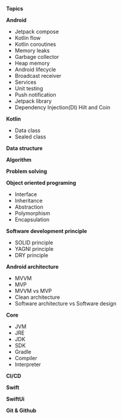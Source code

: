 **Topics**

**Android**
- Jetpack compose
- Kotlin flow
- Kotlin coroutines
- Memory leaks
- Garbage collector
- Heap memory
- Android lifecycle
- Broadcast receiver
- Services
- Unit testing
- Push notification
- Jetpack library
- Dependency Injection(DI) Hilt and Coin

  
**Kotlin**
- Data class
- Sealed class
  
**Data structure**

**Algorithm**

**Problem solving**

**Object oriented programing**
- Interface
- Inheritance
- Abstraction
- Polymorphism
- Encapsulation

**Software development principle**
- SOLID principle
- YAGNI principle
- DRY principle
  
**Android architecture**
- MVVM
- MVP
- MVVM vs MVP
- Clean architecture
- Software architecture vs Software design
  
**Core**
- JVM
- JRE
- JDK
- SDK
- Gradle
- Compiler
- Interpreter
  
**CI/CD**

**Swift**

**SwiftUi**

**Git & Github**
